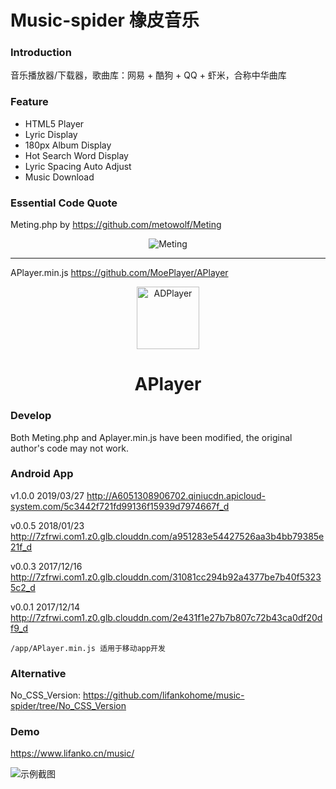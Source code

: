 # Music-spider 橡皮音乐

### Introduction

音乐播放器/下载器，歌曲库：网易 + 酷狗 + QQ + 虾米，合称中华曲库

### Feature

 + HTML5 Player
 + Lyric Display
 + 180px Album Display
 + Hot Search Word Display
 + Lyric Spacing Auto Adjust
 + Music Download

### Essential Code Quote

Meting.php by https://github.com/metowolf/Meting

<p align="center">
<img src="https://user-images.githubusercontent.com/2666735/30165599-36623bea-93a6-11e7-8956-1ddf99ce0e6f.png" alt="Meting">
</p>

---

APlayer.min.js https://github.com/MoePlayer/APlayer

<p align="center">
<img src="https://ws4.sinaimg.cn/large/006tKfTcgy1fhu01y9uy7j305k04s3yc.jpg" alt="ADPlayer" width="100">
</p><h1 align="center">APlayer</h1>

### Develop

Both Meting.php and Aplayer.min.js have been modified, the original author's code may not work.

### Android App
v1.0.0 2019/03/27 http://A6051308906702.qiniucdn.apicloud-system.com/5c3442f721fd99136f15939d7974667f_d

v0.0.5 2018/01/23 http://7zfrwi.com1.z0.glb.clouddn.com/a951283e54427526aa3b4bb79385e21f_d

v0.0.3 2017/12/16 http://7zfrwi.com1.z0.glb.clouddn.com/31081cc294b92a4377be7b40f53235c2_d

v0.0.1 2017/12/14 http://7zfrwi.com1.z0.glb.clouddn.com/2e431f1e27b7b807c72b43ca0df20df9_d
```
/app/APlayer.min.js 适用于移动app开发
```

### Alternative

No_CSS_Version: https://github.com/lifankohome/music-spider/tree/No_CSS_Version

### Demo

https://www.lifanko.cn/music/

![示例截图](https://github.com/lifankohome/music-spider/blob/master/screenshot.jpg?raw=true)
